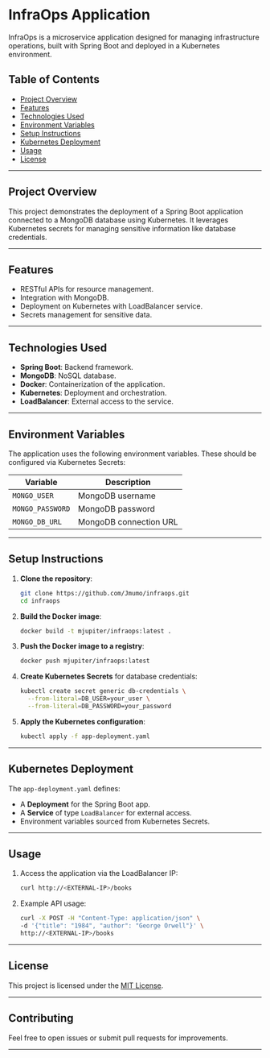 # InfraOps Application

InfraOps is a microservice application designed for managing infrastructure operations, built with Spring Boot and deployed in a Kubernetes environment.

## Table of Contents

- [Project Overview](#project-overview)
- [Features](#features)
- [Technologies Used](#technologies-used)
- [Environment Variables](#environment-variables)
- [Setup Instructions](#setup-instructions)
- [Kubernetes Deployment](#kubernetes-deployment)
- [Usage](#usage)
- [License](#license)

---

## Project Overview

This project demonstrates the deployment of a Spring Boot application connected to a MongoDB database using Kubernetes. It leverages Kubernetes secrets for managing sensitive information like database credentials.

---

## Features

- RESTful APIs for resource management.
- Integration with MongoDB.
- Deployment on Kubernetes with LoadBalancer service.
- Secrets management for sensitive data.

---

## Technologies Used

- **Spring Boot**: Backend framework.
- **MongoDB**: NoSQL database.
- **Docker**: Containerization of the application.
- **Kubernetes**: Deployment and orchestration.
- **LoadBalancer**: External access to the service.

---

## Environment Variables

The application uses the following environment variables. These should be configured via Kubernetes Secrets:

| Variable        | Description                    |
|-----------------|--------------------------------|
| `MONGO_USER`    | MongoDB username              |
| `MONGO_PASSWORD`| MongoDB password              |
| `MONGO_DB_URL`  | MongoDB connection URL        |

---

## Setup Instructions

1. **Clone the repository**:
    ```bash
    git clone https://github.com/Jmumo/infraops.git
    cd infraops
    ```

2. **Build the Docker image**:
    ```bash
    docker build -t mjupiter/infraops:latest .
    ```

3. **Push the Docker image to a registry**:
    ```bash
    docker push mjupiter/infraops:latest
    ```

4. **Create Kubernetes Secrets** for database credentials:
    ```bash
    kubectl create secret generic db-credentials \
      --from-literal=DB_USER=your_user \
      --from-literal=DB_PASSWORD=your_password
    ```

5. **Apply the Kubernetes configuration**:
    ```bash
    kubectl apply -f app-deployment.yaml
    ```

---

## Kubernetes Deployment

The `app-deployment.yaml` defines:

- A **Deployment** for the Spring Boot app.
- A **Service** of type `LoadBalancer` for external access.
- Environment variables sourced from Kubernetes Secrets.

---

## Usage

1. Access the application via the LoadBalancer IP:
    ```bash
    curl http://<EXTERNAL-IP>/books
    ```

2. Example API usage:
    ```bash
    curl -X POST -H "Content-Type: application/json" \
    -d '{"title": "1984", "author": "George Orwell"}' \
    http://<EXTERNAL-IP>/books
    ```

---

## License

This project is licensed under the [MIT License](LICENSE).

---

## Contributing

Feel free to open issues or submit pull requests for improvements.

---
